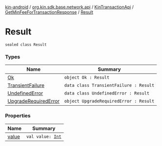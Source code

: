 [kin-android](../../../../index.md) / [org.kin.sdk.base.network.api](../../../index.md) / [KinTransactionApi](../../index.md) / [GetMinFeeForTransactionResponse](../index.md) / [Result](./index.md)

# Result

`sealed class Result`

### Types

| Name | Summary |
|---|---|
| [Ok](-ok.md) | `object Ok : Result` |
| [TransientFailure](-transient-failure/index.md) | `data class TransientFailure : Result` |
| [UndefinedError](-undefined-error/index.md) | `data class UndefinedError : Result` |
| [UpgradeRequiredError](-upgrade-required-error.md) | `object UpgradeRequiredError : Result` |

### Properties

| Name | Summary |
|---|---|
| [value](value.md) | `val value: `[`Int`](https://kotlinlang.org/api/latest/jvm/stdlib/kotlin/-int/index.html) |

